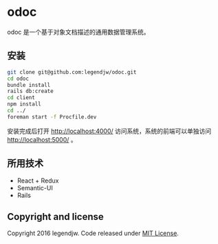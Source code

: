 # odoc

odoc 是一个基于对象文档描述的通用数据管理系统。

## 安装

```bash
git clone git@github.com:legendjw/odoc.git
cd odoc
bundle install
rails db:create
cd client
npm install
cd ../
foreman start -f Procfile.dev
```

安装完成后打开 [http://localhost:4000/](http://localhost:4000/) 访问系统，系统的前端可以单独访问 [http://localhost:5000/](http://localhost:5000/) 。

## 所用技术

- React + Redux
- Semantic-UI
- Rails

## Copyright and license

Copyright 2016 legendjw. Code released under [MIT License](http://www.opensource.org/licenses/MIT).
